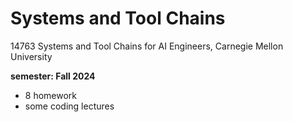 # Systems and Tool Chains
14763 Systems and Tool Chains for AI Engineers, Carnegie Mellon University

**semester: Fall 2024**

- 8 homework
- some coding lectures
